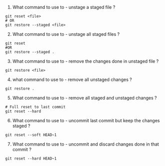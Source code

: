 1. What command to use to - unstage a staged file ?
```
git reset <file>
# OR
git restore --staged <file>
```
2. What command to use to - unstage all staged files ?
```
git reset
#OR
git restore --staged .
```
3. What command to use to - remove the changes done in unstaged file ?
```
git restore <file>
```
4. what command to use to - remove all unstaged changes ?
```
git restore .
```
5. What command to use to - remove all staged and unstaged changes ?
```
# Full reset to last commit
git reset --hard
```
6. What command to use to - uncommit last commit but keep the changes staged ?
```
git reset --soft HEAD~1
```
7. What command to use to - uncommit and discard changes done in that commit ?
```
git reset --hard HEAD~1
```
